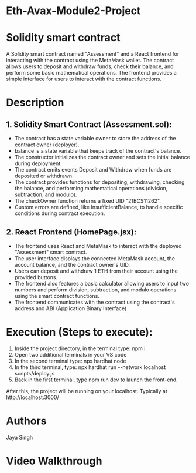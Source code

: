 # Eth-Avax-Module2-Project
# Solidity smart contract 
A Solidity smart contract named "Assessment" and a React frontend for interacting with the contract using the MetaMask wallet. The contract allows users to deposit and withdraw funds, check their balance, and perform some basic mathematical operations. The frontend provides a simple interface for users to interact with the contract functions.
# Description 
## 1. Solidity Smart Contract (Assessment.sol):

*    The contract has a state variable owner to store the address of the contract owner (deployer).
*    balance is a state variable that keeps track of the contract's balance.
*    The constructor initializes the contract owner and sets the initial balance during deployment.
*    The contract emits events Deposit and Withdraw when funds are deposited or withdrawn.
*    The contract provides functions for depositing, withdrawing, checking the balance, and performing mathematical operations (division, subtraction, and modulo).
*   The checkOwner function returns a fixed UID "21BCS11262".
*   Custom errors are defined, like InsufficientBalance, to handle specific conditions during contract execution.

## 2.  React Frontend (HomePage.jsx):
* The frontend uses React and MetaMask to interact with the deployed "Assessment" smart contract.
* The user interface displays the connected MetaMask account, the account balance, and the contract owner's UID.
* Users can deposit and withdraw 1 ETH from their account using the provided buttons.
* The frontend also features a basic calculator allowing users to input two numbers and perform division, subtraction, and modulo operations using the smart contract functions.
* The frontend communicates with the contract using the contract's address and ABI (Application Binary Interface)

# Execution (Steps to execute):

1. Inside the project directory, in the terminal type: npm i
2. Open two additional terminals in your VS code
3. In the second terminal type: npx hardhat node
4. In the third terminal, type: npx hardhat run --network localhost scripts/deploy.js
5. Back in the first terminal, type npm run dev to launch the front-end.

After this, the project will be running on your localhost. 
Typically at http://localhost:3000/

# Authors 
Jaya Singh
# Video Walkthrough


